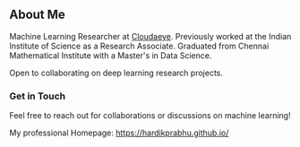 ## About Me
Machine Learning Researcher at [Cloudaeye](https://www.cloudaeye.com/). Previously worked at the Indian Institute of Science as a Research Associate. Graduated from Chennai Mathematical Institute with a Master's in Data Science.

Open to collaborating on deep learning research projects.

### Get in Touch
Feel free to reach out for collaborations or discussions on machine learning!

My professional Homepage: https://hardikprabhu.github.io/


<!---
HardikPrabhu/HardikPrabhu is a ✨ special ✨ repository because its `README.md` (this file) appears on your GitHub profile.
You can click the Preview link to take a look at your changes.
--->


